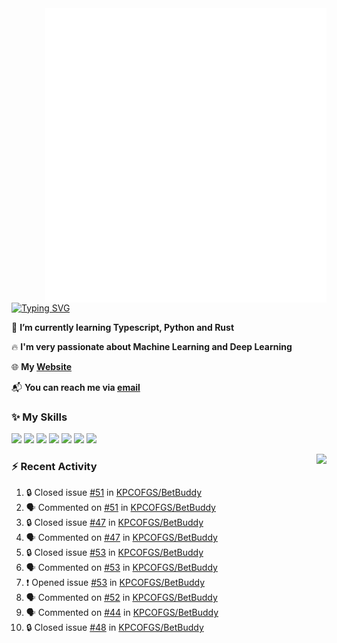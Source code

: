 <img align="right" width="450" src="github-metrics.svg">

[![Typing SVG](https://readme-typing-svg.herokuapp.com?duration=2500&vCenter=true&width=200&height=40&lines=Hello+World+👋)](https://git.io/typing-svg)

🌱 **I’m currently learning Typescript, Python and Rust**

🔥 **I'm very passionate about Machine Learning and Deep Learning**

🌐 **My [Website](https://kpcofgs.github.io/)**

📬 **You can reach me via [email](mailto:shixian_sheng-2@protonmail.com)**

### ✨ **My Skills**

[![](https://img.shields.io/badge/LinuxMint-47A248?style=flat-square&logo=linuxmint&logoColor=fff)](https://linuxmint.com/)
[![](https://img.shields.io/badge/MXLinux-000000?style=flat-square&logo=mxlinux&logoColor=fff)](https://mxlinux.org/)
[![](https://img.shields.io/badge/Windows11-0078d6?style=flat-square&logo=windows&logoColor=fff)](https://www.microsoft.com/software-download/windows11)
![](https://img.shields.io/badge/Python-3572A5?style=flat-square&logo=python&logoColor=white)
![](https://img.shields.io/badge/HTML-E34C26?style=flat-square&logo=html5&logoColor=white)
![](https://img.shields.io/badge/CSS-563D7C?style=flat-square&logo=css3&logoColor=white)
![](https://img.shields.io/badge/TypeScript-3178C6?style=flat-square&logo=typescript&logoColor=white)

<a>
    <img align="right" height=210px src="https://github-readme-stats.vercel.app/api?username=KPCOFGS&theme=tokyonight&show_icons=true&show=prs_merged">
</a>

### ⚡ **Recent Activity**
<!--START_SECTION:activity-->
1. 🔒 Closed issue [#51](https://github.com/KPCOFGS/BetBuddy/issues/51) in [KPCOFGS/BetBuddy](https://github.com/KPCOFGS/BetBuddy)
2. 🗣 Commented on [#51](https://github.com/KPCOFGS/BetBuddy/issues/51#issuecomment-2521374132) in [KPCOFGS/BetBuddy](https://github.com/KPCOFGS/BetBuddy)
3. 🔒 Closed issue [#47](https://github.com/KPCOFGS/BetBuddy/issues/47) in [KPCOFGS/BetBuddy](https://github.com/KPCOFGS/BetBuddy)
4. 🗣 Commented on [#47](https://github.com/KPCOFGS/BetBuddy/issues/47#issuecomment-2521372903) in [KPCOFGS/BetBuddy](https://github.com/KPCOFGS/BetBuddy)
5. 🔒 Closed issue [#53](https://github.com/KPCOFGS/BetBuddy/issues/53) in [KPCOFGS/BetBuddy](https://github.com/KPCOFGS/BetBuddy)
6. 🗣 Commented on [#53](https://github.com/KPCOFGS/BetBuddy/issues/53#issuecomment-2521357625) in [KPCOFGS/BetBuddy](https://github.com/KPCOFGS/BetBuddy)
7. ❗ Opened issue [#53](https://github.com/KPCOFGS/BetBuddy/issues/53) in [KPCOFGS/BetBuddy](https://github.com/KPCOFGS/BetBuddy)
8. 🗣 Commented on [#52](https://github.com/KPCOFGS/BetBuddy/issues/52#issuecomment-2521343867) in [KPCOFGS/BetBuddy](https://github.com/KPCOFGS/BetBuddy)
9. 🗣 Commented on [#44](https://github.com/KPCOFGS/BetBuddy/issues/44#issuecomment-2520302020) in [KPCOFGS/BetBuddy](https://github.com/KPCOFGS/BetBuddy)
10. 🔒 Closed issue [#48](https://github.com/KPCOFGS/BetBuddy/issues/48) in [KPCOFGS/BetBuddy](https://github.com/KPCOFGS/BetBuddy)
<!--END_SECTION:activity-->
